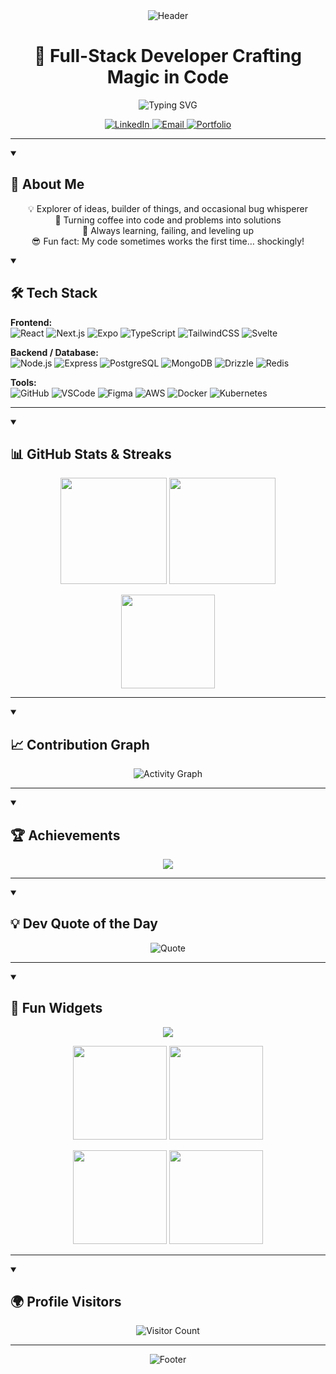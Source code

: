 <div align="center">
  <img src="https://capsule-render.vercel.app/api?type=waving&color=gradient&height=200&section=header&text=Hey%20There!👋&fontSize=70&animation=fadeIn&fontAlignY=35&desc=I'm%20Sandeep%20Bist&descSize=20&descAlignY=55" alt="Header" />

</div>
<h1 align="center">🚀 Full-Stack Developer Crafting Magic in Code</h1>

<p align="center">
  <img src="https://readme-typing-svg.herokuapp.com?font=Fira+Code&size=22&pause=1000&color=00F7FF&center=true&vCenter=true&width=600&lines=Turning+Dreams+into+Code;Building+Fun+and+Impactful+Projects;Solving+Problems+Creatively;Learning+Something+New+Every+Day;Making+Code+Exciting+and+Meaningful" alt="Typing SVG" />
</p>

<!-- SOCIALS -->
<p align="center">
  <a href="https://linkedin.com/in/sandeep-bist-984936291" target="_blank">
    <img alt="LinkedIn" src="https://img.shields.io/badge/LinkedIn-0077B5?style=for-the-badge&logo=linkedin&logoColor=white"/>
  </a>
  <a href="mailto:sbist738@gmail.com">
    <img alt="Email" src="https://img.shields.io/badge/Email-D14836?style=for-the-badge&logo=gmail&logoColor=white"/>
  </a>
  <a href="https://sandeepbist.vercel.app">
    <img alt="Portfolio" src="https://img.shields.io/badge/Portfolio-000?style=for-the-badge&logo=vercel&logoColor=white"/>
  </a>
</p>

---

<details open> 
  <summary><h2>🌟 About Me</h2></summary>
  <p align="center">
    💡 Explorer of ideas, builder of things, and occasional bug whisperer<br/>
    🚀 Turning coffee into code and problems into solutions<br/>
    🌱 Always learning, failing, and leveling up<br/>
    😎 Fun fact: My code sometimes works the first time… shockingly!
  </p>
</details>

<details open> 
  <summary><h2>🛠️ Tech Stack</h2></summary>
  
**Frontend:**  
![React](https://img.shields.io/badge/React-20232A?style=for-the-badge&logo=react&logoColor=61DAFB)
![Next.js](https://img.shields.io/badge/Next.js-000?style=for-the-badge&logo=next.js&logoColor=fff)
![Expo](https://img.shields.io/badge/Expo-1B1F23?style=for-the-badge&logo=expo&logoColor=fff)
![TypeScript](https://img.shields.io/badge/TypeScript-007ACC?style=for-the-badge&logo=typescript&logoColor=fff)
![TailwindCSS](https://img.shields.io/badge/Tailwind_CSS-38B2AC?style=for-the-badge&logo=tailwind-css&logoColor=white)
![Svelte](https://img.shields.io/badge/Svelte-FF3E00?style=for-the-badge&logo=svelte&logoColor=fff)

**Backend / Database:**  
![Node.js](https://img.shields.io/badge/Node.js-43853D?style=for-the-badge&logo=node.js&logoColor=white)
![Express](https://img.shields.io/badge/Express-000?style=for-the-badge&logo=express&logoColor=white)
![PostgreSQL](https://img.shields.io/badge/PostgreSQL-316192?style=for-the-badge&logo=postgresql&logoColor=white)
![MongoDB](https://img.shields.io/badge/MongoDB-4EA94B?style=for-the-badge&logo=mongodb&logoColor=white)
![Drizzle](https://img.shields.io/badge/Drizzle-ffdd00?style=for-the-badge&logo=drizzle&logoColor=000)
![Redis](https://img.shields.io/badge/Redis-DC382D?style=for-the-badge&logo=redis&logoColor=fff)

**Tools:**  
![GitHub](https://img.shields.io/badge/GitHub-181717?style=for-the-badge&logo=github)
![VSCode](https://img.shields.io/badge/VSCode-007ACC?style=for-the-badge&logo=visual-studio-code&logoColor=fff)
![Figma](https://img.shields.io/badge/Figma-F24E1E?style=for-the-badge&logo=figma&logoColor=fff)
![AWS](https://img.shields.io/badge/AWS-FF9900?style=for-the-badge&logo=amazon-aws&logoColor=fff)
![Docker](https://img.shields.io/badge/Docker-2496ED?style=for-the-badge&logo=docker&logoColor=white)
![Kubernetes](https://img.shields.io/badge/Kubernetes-326CE5?style=for-the-badge&logo=kubernetes&logoColor=fff)

</details>

---

<details open> 
  <summary><h2>📊 GitHub Stats & Streaks</h2></summary>
  <p align="center">
    <img src="https://github-readme-stats.vercel.app/api?username=sandeepbist&show_icons=true&theme=radical" height="170"/>
    <img src="https://github-readme-streak-stats.herokuapp.com/?user=sandeepbist&theme=radical" height="170"/>
  </p>

  <p align="center">
    <img src="https://github-readme-stats.vercel.app/api/top-langs/?username=sandeepbist&layout=compact&theme=radical" height="150"/>
  </p>
</details>

---

<details open> 
  <summary><h2>📈 Contribution Graph</h2></summary>
  <p align="center">
    <img src="https://github-readme-activity-graph.vercel.app/graph?username=sandeepbist&theme=react-dark&hide_border=true&area=true" alt="Activity Graph"/>
  </p>
</details>

---

<details open> 
  <summary><h2>🏆 Achievements</h2></summary>
  <p align="center">
    <img src="https://github-profile-trophy.vercel.app/?username=sandeepbist&theme=onedark&row=1&column=7" />
  </p>
</details>

---

<details open> 
  <summary><h2>💡 Dev Quote of the Day</h2></summary>
  <p align="center">
    <img src="https://quotes-github-readme.vercel.app/api?type=horizontal&theme=radical" alt="Quote"/>
  </p>
</details>

---

<details open> 
  <summary><h2>🎉 Fun Widgets</h2></summary>
  <p align="center">
    <img src="https://github-profile-summary-cards.vercel.app/api/cards/profile-details?username=sandeepbist&theme=radical" />
  </p>

  <p align="center">
    <img src="https://github-profile-summary-cards.vercel.app/api/cards/repos-per-language?username=sandeepbist&theme=radical" height="150"/> 
    <img src="https://github-profile-summary-cards.vercel.app/api/cards/most-commit-language?username=sandeepbist&theme=radical" height="150"/>
  </p>

  <p align="center">
    <img src="https://github-profile-summary-cards.vercel.app/api/cards/stats?username=sandeepbist&theme=radical" height="150"/> 
    <img src="https://github-profile-summary-cards.vercel.app/api/cards/productive-time?username=sandeepbist&theme=radical" height="150"/>
  </p>
</details>

---

<details open>
  <summary><h2>🌍 Profile Visitors</h2></summary>
  <p align="center">
    <img src="https://count.getloli.com/get/@sandeepbist" alt="Visitor Count" />
  </p>
</details>

---

<div align="center">
  <img src="https://capsule-render.vercel.app/api?type=waving&color=gradient&height=120&section=footer&desc=Thanks%20for%20visiting!&descSize=20&descAlignY=70" alt="Footer" />
</div>
